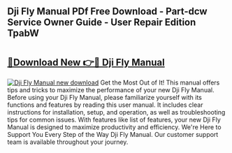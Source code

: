## Dji Fly Manual PDf Free Download - Part-dcw Service Owner Guide - User Repair Edition TpabW

# <h2><a href="http://bc43786.oget.top/?id=Dji+Fly+Manual">🔗Download New 👉🔴 Dji Fly Manual</a></h2>

[![Dji Fly Manual new download](https://i.imgur.com/5g1atiW.png)](http://bc43786.oget.top/?id=Dji+Fly+Manual)
Get the Most Out of It! This manual offers tips and tricks to maximize the performance of your new Dji Fly Manual. Before using your Dji Fly Manual, please familiarize yourself with its functions and features by reading this user manual. It includes clear instructions for installation, setup, and operation, as well as troubleshooting tips for common issues. With features like list of features, your new Dji Fly Manual is designed to maximize productivity and efficiency. We're Here to Support You Every Step of the Way Dji Fly Manual. Our customer support team is available throughout your journey.
